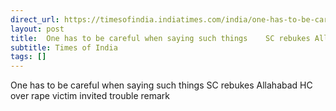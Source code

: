 ```yaml
---
direct_url: https://timesofindia.indiatimes.com/india/one-has-to-be-careful-when-saying-such-things-sc-rebukes-allahabad-hc-over-rape-victim-invited-trouble-remark/articleshow/120306935.cms
layout: post
title:  One has to be careful when saying such things    SC rebukes Allahabad HC over rape victim  invited trouble  remark
subtitle: Times of India
tags: []
---
```


 One has to be careful when saying such things    SC rebukes Allahabad HC over rape victim  invited trouble  remark
